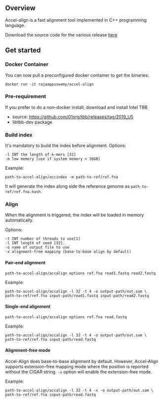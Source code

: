 ## Overview ##
Accel-align is a fast alignment tool implemented in C++ programming language.

Download the source code for the various release [here](https://github.com/raja-appuswamy/accel-align-release/releases/)
## Get started ##

### Docker Container ###
You can now pull a preconfigured docker container to get the binaries:
```
docker run -it rajaappuswamy/accel-align
```

### Pre-requirement ###
If you prefer to do a non-docker install, download and install Intel TBB 
- source: https://github.com/01org/tbb/releases/tag/2019_U5
- libtbb-dev package

### Build index ###
It's mandatory to build the index before alignment. 
Options:
```
-l INT the length of k-mers [32]
-m low memory [use if system memory < 16GB]
```

Example:
```
path-to-accel-align/accindex -m path-to-ref/ref.fna
```
It will generate the index along side the reference genome as `path-to-ref/ref.fna.hash`.

### Align ###
When the alignment is triggered, the index will be loaded in memory automatically.

Options:
```
-t INT number of threads to use[1]
-l INT length of seed [32].
-o name of output file to use
-x alignment-free mapping (base-to-base align by default)
```

#### Pair-end alignment #### 

``` 
path-to-accel-align/accalign options ref.fna read1.fastq read2.fastq
```

Example:
``` 
path-to-accel-align/accalign -l 32 -t 4 -o output-path/out.sam \
path-to-ref/ref.fna input-path/read1.fastq input-path/read2.fastq
``` 

#### Single-end alignment #### 

``` 
path-to-accel-align/accalign options ref.fna read.fastq
```

Example:
``` 
path-to-accel-align/accalign -l 32 -t 4 -o output-path/out.sam \
path-to-ref/ref.fna input-path/read.fastq
``` 

#### Alignment-free mode #### 
Accel-Align does base-to-base alignment by default. However, Accel-Align supports extension-free mapping mode where the position is reported without the CIGAR string.
 `-x` option will enable the extension-free mode.

Example:
``` 
path-to-accel-align/accalign -l 32 -t 4 -x -o output-path/out.sam \
path-to-ref/ref.fna input-path/read.fastq
``` 
  
